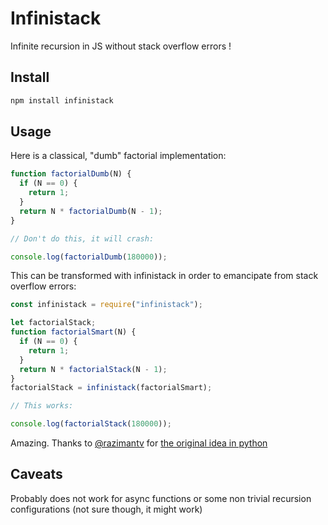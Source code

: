 # Infinistack

Infinite recursion in JS without stack overflow errors !

## Install

```bash
npm install infinistack
```

## Usage

Here is a classical, "dumb" factorial implementation:

```javascript
function factorialDumb(N) {
  if (N == 0) {
    return 1;
  }
  return N * factorialDumb(N - 1);
}

// Don't do this, it will crash:

console.log(factorialDumb(180000));
```

This can be transformed with infinistack in order to emancipate from stack overflow errors:

```javascript
const infinistack = require("infinistack");

let factorialStack;
function factorialSmart(N) {
  if (N == 0) {
    return 1;
  }
  return N * factorialStack(N - 1);
}
factorialStack = infinistack(factorialSmart);

// This works:

console.log(factorialStack(180000));
```

Amazing. Thanks to [@razimantv](https://github.com/razimantv) for [the original idea in python](https://gist.github.com/razimantv/1b33d4a090a5bc9ed94928012b37c3f0)

## Caveats

Probably does not work for async functions or some non trivial recursion configurations (not sure though, it might work)
